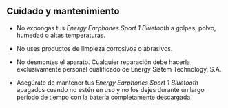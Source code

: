 ## Cuidado y mantenimiento

*	No expongas tus *Energy Earphones Sport 1 Bluetooth* a golpes, polvo, humedad o altas temperaturas.

* No uses productos de limpieza corrosivos o abrasivos.

* No desmontes el aparato. Cualquier reparación debe hacerla exclusivamente personal cualificado de Energy Sistem Technology, S.A.

* Asegúrate de mantener tus *Energy Earphones Sport 1 Bluetooth* apagados cuando no estén en uso y no los dejes durante un largo periodo de tiempo con la batería completamente descargada.


